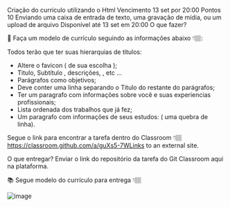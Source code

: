 Criação do currículo utilizando o Html
Vencimento 13 set por 20:00 Pontos 10 Enviando uma caixa de entrada de texto, uma gravação de mídia, ou um upload de arquivo Disponível até 13 set em 20:00
O que fazer?

🎯 Faça um modelo de currículo seguindo as  informações abaixo 👇🏽:

Todos terão que  ter suas hierarquias de títulos:

- Altere o favicon ( de sua escolha );
- Titulo, Subtítulo , descrições, , etc ...
- Parágrafos como objetivos;
- Deve conter uma linha separando o Titulo do restante do parágrafos;
- Ter um paragrafo com informações sobre você e suas experiencias profissionais;
- Lista ordenada dos trabalhos que já fez; 
- Um paragrafo com informações de seus estudos: ( uma quebra de linha).
 

Segue o link para encontrar a tarefa dentro do Classroom 👇🏽
https://classroom.github.com/a/guXs5-7WLinks to an external site.

O que entregar?
Enviar o link do repositório da tarefa do Git Classroom  aqui na plataforma. 


📚 Segue modelo do currículo para entrega 👇🏽



![image](https://github.com/user-attachments/assets/5ca6e462-5769-4fc2-b251-b1eab721e0bb)
